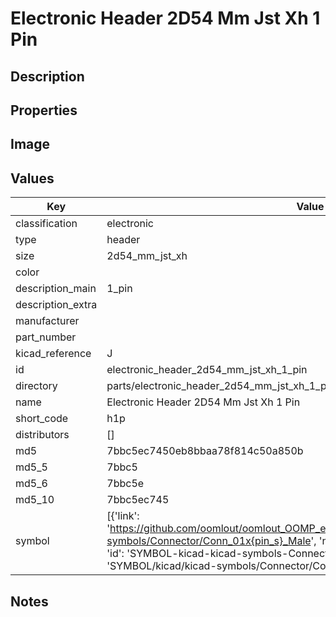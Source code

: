 # Electronic Header 2D54 Mm Jst Xh 1 Pin

## Description

## Properties


## Image


## Values

| Key | Value |
| --- | --- |
| classification | electronic |
| type | header |
| size | 2d54_mm_jst_xh |
| color |  |
| description_main | 1_pin |
| description_extra |  |
| manufacturer |  |
| part_number |  |
| kicad_reference | J |
| id | electronic_header_2d54_mm_jst_xh_1_pin |
| directory | parts/electronic_header_2d54_mm_jst_xh_1_pin |
| name | Electronic Header 2D54 Mm Jst Xh 1 Pin |
| short_code | h1p |
| distributors | [] |
| md5 | 7bbc5ec7450eb8bbaa78f814c50a850b |
| md5_5 | 7bbc5 |
| md5_6 | 7bbc5e |
| md5_10 | 7bbc5ec745 |
| symbol | [{'link': 'https://github.com/oomlout/oomlout_OOMP_eda_V2/tree/main/SYMBOL/kicad/kicad-symbols/Connector/Conn_01x{pin_s}_Male', 'name': 'Connector : Conn_01x01_Male', 'id': 'SYMBOL-kicad-kicad-symbols-Connector-Conn_01x01_Male', 'directory': 'SYMBOL/kicad/kicad-symbols/Connector/Conn_01x01_Male/'}] |

## Notes


